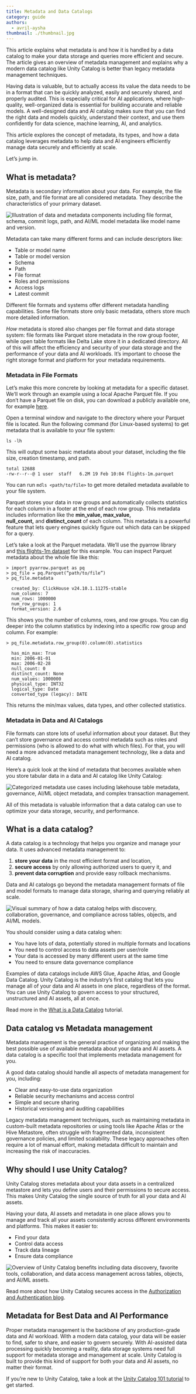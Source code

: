 ```yaml
---
title: Metadata and Data Catalogs
category: guide
authors:
  - avril-aysha
thumbnail: ./thumbnail.jpg
---
```


This article explains what metadata is and how it is handled by a data catalog to make your data storage and queries more efficient and secure. The article gives an overview of metadata management and explains why a modern data catalog like Unity Catalog is better than legacy metadata management techniques.

Having data is valuable, but to actually access its value the data needs to be in a format that can be quickly analyzed, easily and securely shared, and properly audited. This is especially critical for AI applications, where high-quality, well-organized data is essential for building accurate and reliable models. A well-designed data and AI catalog makes sure that you can find the right data and models quickly, understand their context, and use them confidently for data science, machine learning, AI, and analytics.

This article explores the concept of metadata, its types, and how a data catalog leverages metadata to help data and AI engineers efficiently manage data securely and efficiently at scale.

Let’s jump in.

## What is metadata?

Metadata is secondary information about your data. For example, the file size, path, and file format are all considered metadata. They describe the characteristics of your primary dataset. 

![Illustration of data and metadata components including file format, schema, commit logs, path, and AI/ML model metadata like model name and version.](./metadata-illustration.png)

Metadata can take many different forms and can include descriptors like:

- Table or model name
- Table or model version
- Schema
- Path
- File format
- Roles and permissions
- Access logs
- Latest commit

Different file formats and systems offer different metadata handling capabilities. Some file formats store only basic metadata, others store much more detailed information.  

*How* metadata is stored also changes per file format and data storage system: file formats like Parquet store metadata in the row group footer, while open table formats like Delta Lake store it in a dedicated directory. All of this will affect the efficiency and security of your data storage and the performance of your data and AI workloads. It’s important to choose the right storage format and platform for your metadata requirements.

### Metadata in File Formats

Let’s make this more concrete by looking at metadata for a specific dataset. We’ll work through an example using a local Apache Parquet file. If you don’t have a Parquet file on disk, you can download a publicly available one, for example [here](https://www.tablab.app/parquet/sample).

Open a terminal window and navigate to the directory where your Parquet file is located. Run the following command (for Linux-based systems) to get metadata that is available to your file system:

```
ls -lh
```

This will output some basic metadata about your dataset, including the file size, creation timestamp, and path.

```
total 12688
-rw-r--r--@ 1 user  staff   6.2M 19 Feb 10:04 flights-1m.parquet
```

You can run `mdls <path/to/file>` to get more detailed metadata available to your file system.

Parquet stores your data in row groups and automatically collects statistics for each column in a footer at the end of each row group. This metadata includes information like the **min_value, max_value, null_count,** and **distinct_count** of each column. This metadata is a powerful feature that lets query engines quickly figure out which data can be skipped for a query.

Let’s take a look at the Parquet metadata. We’ll use the pyarrow library and [this flights-1m dataset](https://www.tablab.app/parquet/sample) for this example. You can inspect Parquet metadata about the whole file like this:

```
> import pyarrow.parquet as pq
> pq_file = pq.Parquet(“path/to/file”)
> pq_file.metadata

  created_by: ClickHouse v24.10.1.11275-stable
  num_columns: 7
  num_rows: 1000000
  num_row_groups: 1
  format_version: 2.6
```

This shows you the number of columns, rows, and row groups. You can dig deeper into the column statistics by indexing into a specific row group and column. For example:

```
> pq_file.metadata.row_group(0).column(0).statistics

  has_min_max: True
  min: 2006-01-01
  max: 2006-02-28
  null_count: 0
  distinct_count: None
  num_values: 1000000
  physical_type: INT32
  logical_type: Date
  converted_type (legacy): DATE
```

This returns the min/max values, data types, and other collected statistics.

### Metadata in Data and AI Catalogs

File formats can store lots of useful information about your dataset. But they can’t store governance and access control metadata such as roles and permissions (who is allowed to do what with which files). For that, you will need a more advanced metadata management technology, like a data and AI catalog.

Here’s a quick look at the kind of metadata that becomes available when you store tabular data in a data and AI catalog like Unity Catalog:

![Categorized metadata use cases including lakehouse table metadata, governance, AI/ML object metadata, and complex transaction management.](./metadata-use-cases.png)

All of this metadata is valuable information that a data catalog can use to optimize your data storage, security, and performance.

## What is a data catalog?

A data catalog is a technology that helps you organize and manage your data. It uses advanced metadata management to:

1. **store your data** in the most efficient format and location, 
2. **secure access** by only allowing authorized users to query it, and
3. **prevent data corruption** and provide easy rollback mechanisms.

Data and AI catalogs go beyond the metadata management formats of file and model formats to manage data storage, sharing and querying reliably at scale.

![Visual summary of how a data catalog helps with discovery, collaboration, governance, and compliance across tables, objects, and AI/ML models.](./catalog-helps-with.png)

You should consider using a data catalog when:

- You have lots of data, potentially stored in multiple formats and locations
- You need to control access to data assets per user/role 
- Your data is accessed by many different users at the same time
- You need to ensure data governance compliance

Examples of data catalogs include AWS Glue, Apache Atlas, and Google Data Catalog. Unity Catalog is the industry’s first catalog that lets you manage all of your data and AI assets in one place, regardless of the format. You can use Unity Catalog to govern access to your structured, unstructured and AI assets, all at once.

Read more in the [What is a Data Catalog](https://www.unitycatalog.io/blogs/data-catalog) tutorial.

## Data catalog vs Metadata management

Metadata management is the general practice of organizing and making the best possible use of available metadata about your data and AI assets. A data catalog is a specific tool that implements metadata management for you. 

A good data catalog should handle all aspects of metadata management for you, including:

- Clear and easy-to-use data organization
- Reliable security mechanisms and access control
- Simple and secure sharing 
- Historical versioning and auditing capabilities

Legacy metadata management techniques, such as maintaining metadata in custom-built metadata repositories or using tools like Apache Atlas or the Hive Metastore, often struggle with fragmented data, inconsistent governance policies, and limited scalability. These legacy approaches often require a lot of manual effort, making metadata difficult to maintain and increasing the risk of inaccuracies.

## Why should I use Unity Catalog?

Unity Catalog stores metadata about your data assets in a centralized metastore and lets you define users and their permissions to secure access. This makes Unity Catalog the single source of truth for all your data and AI assets.

Having your data, AI assets and metadata in one place allows you to manage and track all your assets consistently across different environments and platforms. This makes it easier to:

- Find your data
- Control data access
- Track data lineage
- Ensure data compliance

![Overview of Unity Catalog benefits including data discovery, favorite tools, collaboration, and data access management across tables, objects, and AI/ML assets.](./unity-catalog-benefits.png)

Read more about how Unity Catalog secures access in the [Authorization and Authentication blog](https://www.unitycatalog.io/blogs/authentication-authorization-unity-catalog).

## Metadata for Best Data and AI Performance

Proper metadata management is the backbone of any production-grade data and AI workload. With a modern data catalog, your data will be easier to find, safer to share, and easier to govern securely. With AI-assisted data processing quickly becoming a reality, data storage systems need full support for metadata storage and management at scale. Unity Catalog is built to provide this kind of support for both your data and AI assets, no matter their format.

If you’re new to Unity Catalog, take a look at the [Unity Catalog 101 tutorial](https://www.unitycatalog.io/blogs/unity-catalog-oss) to get started.

